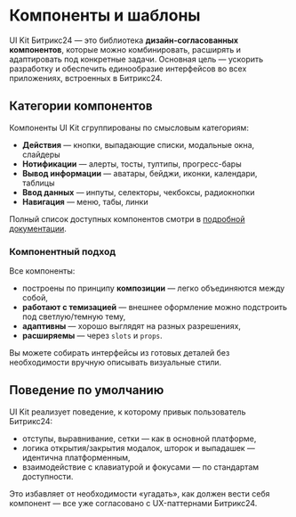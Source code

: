 # Компоненты и шаблоны

UI Kit Битрикс24 — это библиотека **дизайн-согласованных компонентов**, которые можно комбинировать, расширять и адаптировать под конкретные задачи. Основная цель — ускорить разработку и обеспечить единообразие интерфейсов во всех приложениях, встроенных в Битрикс24.

## Категории компонентов

Компоненты UI Kit сгруппированы по смысловым категориям:

- **Действия** — кнопки, выпадающие списки, модальные окна, слайдеры
- **Нотификации** — алерты, тосты, тултипы, прогресс-бары
- **Вывод информации** — аватары, бейджи, иконки, календари, таблицы
- **Ввод данных** — инпуты, селекторы, чекбоксы, радиокнопки
- **Навигация** — меню, табы, линки

Полный список доступных компонентов смотри в [подробной документации](https://bitrix24.github.io/b24ui/docs/components/).

### Компонентный подход

Все компоненты:

- построены по принципу **композиции** — легко объединяются между собой,
- **работают с темизацией** — внешнее оформление можно подстроить под светлую/темную тему,
- **адаптивны** — хорошо выглядят на разных разрешениях,
- **расширяемы** — через `slots` и `props`.

Вы можете собирать интерфейсы из готовых деталей без необходимости вручную описывать визуальные стили.

## Поведение по умолчанию

UI Kit реализует поведение, к которому привык пользователь Битрикс24:

- отступы, выравнивание, сетки — как в основной платформе,
- логика открытия/закрытия модалок, шторок и выпадашек — идентична платформенным,
- взаимодействие с клавиатурой и фокусами — по стандартам доступности.

Это избавляет от необходимости «угадать», как должен вести себя компонент — все уже согласовано с UX-паттернами Битрикс24.

